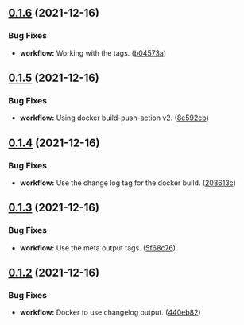 ## [0.1.6](https://github.com/polinchw/hello-github-webhook/compare/v0.1.5...v0.1.6) (2021-12-16)


### Bug Fixes

* **workflow:** Working with the tags. ([b04573a](https://github.com/polinchw/hello-github-webhook/commit/b04573afd425df839c6c56a2338bcbec7156f838))



## [0.1.5](https://github.com/polinchw/hello-github-webhook/compare/v0.1.4...v0.1.5) (2021-12-16)


### Bug Fixes

* **workflow:** Using docker build-push-action v2. ([8e592cb](https://github.com/polinchw/hello-github-webhook/commit/8e592cbe1a4c0cc812932ad9fc1f049566034580))



## [0.1.4](https://github.com/polinchw/hello-github-webhook/compare/v0.1.3...v0.1.4) (2021-12-16)


### Bug Fixes

* **workflow:** Use the change log tag for the docker build. ([208613c](https://github.com/polinchw/hello-github-webhook/commit/208613c1997796c4234607fa53f6e670a346574b))



## [0.1.3](https://github.com/polinchw/hello-github-webhook/compare/v0.1.2...v0.1.3) (2021-12-16)


### Bug Fixes

* **workflow:** Use the meta output tags. ([5f68c76](https://github.com/polinchw/hello-github-webhook/commit/5f68c76da528437a05253018508b5d0194897ed5))



## [0.1.2](https://github.com/polinchw/hello-github-webhook/compare/v0.1.1...v0.1.2) (2021-12-16)


### Bug Fixes

* **workflow:** Docker to use changelog output. ([440eb82](https://github.com/polinchw/hello-github-webhook/commit/440eb82ae49bae0e6e2a7ce5d8cc278e7c68ae6b))



